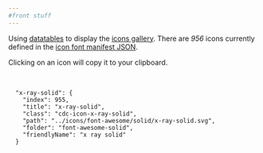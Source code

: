 ```yaml
---
#front stuff
---
```


<html lang="en" class="theme-blue">
<head>
<meta charset="UTF-8">
<title>Datatables Icons - merging categories data into icons data - clipboard</title>
<meta name="viewport" content="width=device-width, initial-scale=1">
<link rel='stylesheet' href='https://www.cdc.gov/TemplatePackage/4.0/assets/vendor/css/bootstrap.css'>
<link rel='stylesheet' href='https://www.cdc.gov/TemplatePackage/4.0/assets/css/app.min.css'>
<link rel='stylesheet' href='https://cdn.datatables.net/v/bs4/dt-1.10.20/cr-1.5.2/kt-2.5.1/sc-2.0.1/datatables.min.css'>
</head>
<body translate="no">
<div class="container d-flex flex-wrap body-wrapper">
<main class="col-12 order-lg-2" role="main" aria-label="Main Content Area">
<p>Using <a href="https://datatables.net/">datatables</a> to display the <a href="https://www.cdc.gov/wcms/4.0/cdc-wp/image-types/standard-icons.html">icons gallery</a>. There are <i>956</i> icons currently defined in the <a href="https://www.cdc.gov/TemplatePackage/4.0/assets/json/cdc_iconfont_manifest.json">icon font manifest JSON</a>.</p>
<div class="alert alert-info col-5" role="alert">
<span class="x32 fill-p cdc-icon-info-circle"></span> Clicking on an icon will copy it to your clipboard.
</div>
<table id="icons"></table>
<pre class="fs0875"><code>
  "x-ray-solid": {
    "index": 955,
    "title": "x-ray-solid",
    "class": "cdc-icon-x-ray-solid",
    "path": "../icons/font-awesome/solid/x-ray-solid.svg",
    "folder": "font-awesome-solid",
    "friendlyName": "x ray solid"
  }
</code>
</pre>
</main>
</div>
<script src='https://www.cdc.gov/TemplatePackage/4.0/assets/vendor/js/jquery.min.js'></script>
<script src='https://www.cdc.gov/TemplatePackage/4.0/assets/vendor/js/bootstrap.bundle.min.js'></script>
<script src='https://www.cdc.gov/TemplatePackage/4.0/assets/js/app.bundle.min.js'></script>
<script src='https://cdn.datatables.net/v/bs4/dt-1.10.20/cr-1.5.2/kt-2.5.1/sc-2.0.1/datatables.min.js'></script>
<script src='https://cdnjs.cloudflare.com/ajax/libs/clipboard.js/2.0.4/clipboard.min.js'></script>
<script>
var icons = 'https://www.cdc.gov/TemplatePackage/4.0/assets/json/cdc_iconfont_manifest.json',
    categories = 'https://www.cdc.gov/TemplatePackage/4.0/assets/json/cdc_iconfont_categories.json';
    
$( function() {
	loadIcons();
} );

function loadIcons() {
	$.ajax( {
		url: icons,
		dataType: 'json',
		crossDomain: true,
		success: function( resp ) {
			// console.log( 'icons loaded', iconobj );
			loadCategories( resp );
		},
		error: function() {
			console.log( 'icon error' );
		}
	} );
}

function loadCategories( icons ) {
	$.ajax( {
		url: categories,
		dataType: 'json',
		crossDomain: true,
		success: function( resp ) {
			var arr = [],
				keyword = '',
				t = '';
			// console.log( 'categories loaded', resp );
			$.each( icons, function( idx, obj ) {
				t = resp.icons[ obj.title ];
				keyword = getSafe( function() {
					return t.keywords;
				}, [] );
				obj.keywords = keyword;
			} );
			// console.log( 'icons with categories', icons );
			loadData( icons );
		},
		error: function() {
			console.log( 'categories error' );
		}
	} );
}

function getSafe( fn, defaultVal ) {
	try {
		return fn();
	} catch ( e ) {
		return defaultVal;
	}
}

function loadData( data ) {
	// console.log( 'data', data )
	var arr = [];
	$.each( data, function( idx, obj ) {
		arr.push( obj )
	} );
	$( '#icons' ).on( 'preInit.dt', function() {
		console.log( 'preInit' );
		// append the output div
		$( this ).after( '<div id="out"></div>' );
	} ).DataTable( {
		data: arr,
		pageLength: 24,
		stateSave: true,
		lengthChange: false,
		columns: [ {
			data: 'index'
		}, {
			data: 'title'
		}, {
			data: 'class'
		}, {
			data: 'path'
		}, {
			data: 'friendlyName'
		}, {
			data: 'keywords'
		} ],
		initComplete: function( settings, json ) {
			console.log( 'initComplete' );
			// hide the table
			$( this ).hide();
			setupClipboard();
		},
		preDrawCallback: function( settings ) {
			console.log( 'preDrawCallback' );
			// empty the output (if it exists) prior to redrawing
			$( '#out' ).empty();
		},
		rowCallback: function( row, data, index ) {
			var opencard = '<div class="col-lg-2 col-12 col-sm-6 col-md-4 mb-2"><div class="card h-100 ds-8" style="border: 1px solid rgba(0,0,0,.125)">',
				openbody = '<div class="card-body text-center">',
				closebody = '</div>',
				closecard = '</div></div>',
				output = '';
			output += '<span class="x32 fill-p ' + data[ 'class' ] + '"></span>';
			output += '<b class="d-block">' + data[ 'friendlyName' ] + '</b>';
			$( '#out' ).append( opencard + openbody + output + closebody + closecard );
		},
		drawCallback: function( settings ) {
			// after the rows (columns) have been generated, wrap them into rows as needed
			var divs = $( '#out > .col-lg-2' );
			for ( var i = 0; i < divs.length; i += 6 ) {
				divs.slice( i, i + 6 ).wrapAll( '<div class="row mb-3"></div>' );
			}
			console.log( 'drawCallback' );
		},
	} );
}

function setupClipboard() {
	new ClipboardJS( '.card', {
		text: function( t ) {
			return $( t ).find( 'span' )[ 0 ].outerHTML;
		}
	} ).on( 'success', function( e ) {
		setTooltip( e.trigger, 'Copied!' );
		hideTooltip( e.trigger );
	} ).on( 'error', function( e ) {
		setTooltip( e.trigger, 'Failed!' );
		hideTooltip( e.trigger );
	} );
	$( '.card' ).tooltip( {
		trigger: 'click',
		placement: 'bottom'
	} );
}

function setTooltip( btn, message ) {
	$( btn ).tooltip( 'hide' ).attr( 'data-original-title', message ).tooltip( 'show' );
}

function hideTooltip( btn ) {
	setTimeout( function() {
		$( btn ).tooltip( 'hide' );
	}, 1000 );
}
    </script>
</body>
</html>
